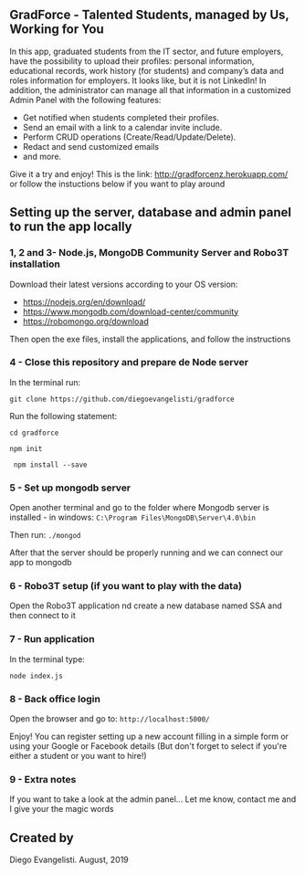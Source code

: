 ## GradForce - Talented Students, managed by Us, Working for You

In this app, graduated students from the IT sector, and future employers, have the possibility to upload their profiles: personal information, educational records, work history (for students) and company’s data and roles information for employers. It looks like, but it is not LinkedIn!
In addition, the administrator can manage all that information in a customized Admin Panel with the following features: 
- Get notified when students completed their profiles.
- Send an email with a link to a calendar invite include. 
- Perform CRUD operations (Create/Read/Update/Delete).
- Redact and send customized emails
- and more.

Give it a try and enjoy! This is the link: http://gradforcenz.herokuapp.com/
or follow the instuctions below if you want to play around

## Setting up the server, database and admin panel to run the app locally 

### 1, 2 and 3- Node.js, MongoDB Community Server and Robo3T installation
Download their latest versions according to your OS version:

- https://nodejs.org/en/download/
- https://www.mongodb.com/download-center/community
- https://robomongo.org/download

Then open the exe files, install the applications, and follow the instructions

### 4 - Close this repository and prepare de Node server
In the terminal run:

`` git clone https://github.com/diegoevangelisti/gradforce ``

Run the following statement:

`` cd gradforce ``

`` npm init ``

`` npm install --save``

### 5 - Set up mongodb server
Open another terminal and go to the folder where Mongodb server is installed - in windows:
``C:\Program Files\MongoDB\Server\4.0\bin``

Then run: ``./mongod``

After that the server should be properly running and we can connect our app to mongodb

### 6 - Robo3T setup (if you want to play with the data)
Open the Robo3T application nd create a new database named SSA and then connect to it

### 7 - Run application
In the terminal type:

``node index.js``

### 8 - Back office login

Open the browser and go to: 
``http://localhost:5000/``

Enjoy! You can register setting up a new account filling in a simple form or using your Google or Facebook details 
(But don't forget to select if you're either a student or you want to hire!)

### 9 - Extra notes
If you want to take a look at the admin panel...
Let me know, contact me and I give your the magic words

## Created by 
Diego Evangelisti. August, 2019
